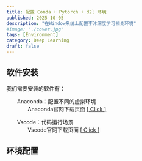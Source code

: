 ```yaml
---
title: 配置 Conda + Pytorch + d2l 环境
published: 2025-10-05
description: "在Window系统上配置李沐深度学习相关环境"
#image: "./cover.jpg"
tags: [Environment]
category: Deep Learning
draft: false
---
```



## 软件安装
我们需要安装的软件有：<br>

&emsp;&emsp;Anaconda：配置不同的虚拟环境<br>
&emsp;&emsp;&emsp;&emsp;Anaconda官网下载页面 [[ Click ]](https://www.anaconda.com/download)

&emsp;&emsp;Vscode：代码运行场景<br>
&emsp;&emsp;&emsp;&emsp;Vscode官网下载页面 [[ Click ]](https://code.visualstudio.com/Download)

## 环境配置


